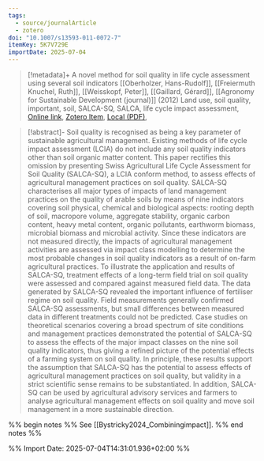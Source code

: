 ```yaml
---
tags:
  - source/journalArticle
  - zotero
doi: "10.1007/s13593-011-0072-7"
itemKey: 5K7V729E
importDate: 2025-07-04
---
```

>[!metadata]+
> A novel method for soil quality in life cycle assessment using several soil indicators
> [[Oberholzer, Hans-Rudolf]], [[Freiermuth Knuchel, Ruth]], [[Weisskopf, Peter]], [[Gaillard, Gérard]], 
> [[Agronomy for Sustainable Development (journal)]] (2012)
> Land use, soil quality, important, soil, SALCA-SQ, SALCA, life cycle impact assessment, 
> [Online link](https://doi.org/10.1007/s13593-011-0072-7), [Zotero Item](zotero://select/library/items/5K7V729E), [Local (PDF)](file://C:/Users/aburg/Documents/references/zotero/storage/4BIGR9AG/Oberholzer2012_novelmethoda.pdf), 

>[!abstract]-
>Soil quality is recognised as being a key parameter of sustainable agricultural management. Existing methods of life cycle impact assessment (LCIA) do not include any soil quality indicators other than soil organic matter content. This paper rectifies this omission by presenting Swiss Agricultural Life Cycle Assessment for Soil Quality (SALCA-SQ), a LCIA conform method, to assess effects of agricultural management practices on soil quality. SALCA-SQ characterises all major types of impacts of land management practices on the quality of arable soils by means of nine indicators covering soil physical, chemical and biological aspects: rooting depth of soil, macropore volume, aggregate stability, organic carbon content, heavy metal content, organic pollutants, earthworm biomass, microbial biomass and microbial activity. Since these indicators are not measured directly, the impacts of agricultural management activities are assessed via impact class modelling to determine the most probable changes in soil quality indicators as a result of on-farm agricultural practices. To illustrate the application and results of SALCA-SQ, treatment effects of a long-term field trial on soil quality were assessed and compared against measured field data. The data generated by SALCA-SQ revealed the important influence of fertiliser regime on soil quality. Field measurements generally confirmed SALCA-SQ assessments, but small differences between measured data in different treatments could not be predicted. Case studies on theoretical scenarios covering a broad spectrum of site conditions and management practices demonstrated the potential of SALCA-SQ to assess the effects of the major impact classes on the nine soil quality indicators, thus giving a refined picture of the potential effects of a farming system on soil quality. In principle, these results support the assumption that SALCA-SQ has the potential to assess effects of agricultural management practices on soil quality, but validity in a strict scientific sense remains to be substantiated. In addition, SALCA-SQ can be used by agricultural advisory services and farmers to analyse agricultural management effects on soil quality and move soil management in a more sustainable direction.

%% begin notes %%
See [[Bystricky2024_Combiningimpact]].
%% end notes %%

%% Import Date: 2025-07-04T14:31:01.936+02:00 %%

